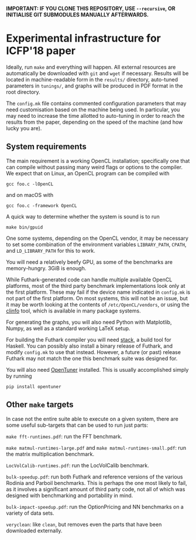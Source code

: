 **IMPORTANT: IF YOU CLONE THIS REPOSITORY, USE `--recursive`, OR INITIALISE GIT SUBMODULES MANUALLY AFTERWARDS.**

# Experimental infrastructure for ICFP'18 paper

Ideally, run `make` and everything will happen.  All external
resources are automatically be downloaded with `git` and `wget` if
necessary.  Results will be located in machine-readable form in the
`results/` directory, auto-tuned parameters in `tunings/`, and graphs
will be produced in PDF format in the root directory.

The `config.mk` file contains commented configuration parameters that
may need customisation based on the machine being used.  In
particular, you may need to increase the time allotted to auto-tuning
in order to reach the results from the paper, depending on the speed
of the machine (and how lucky you are).

## System requirements

The main requirement is a working OpenCL installation; specifically
one that can compile without passing many weird flags or options to
the compiler.  We expect that on Linux, an OpenCL program can be
compiled with

    gcc foo.c -lOpenCL

and on macOS with

    gcc foo.c -framework OpenCL

A quick way to determine whether the system is sound is to run

    make bin/gpuid

One some systems, depending on the OpenCL vendor, it may be necessary
to set some combination of the environment variables `LIBRARY_PATH`,
`CPATH`, and `LD_LIBRARY_PATH` for this to work.

You will need a relatively beefy GPU, as some of the benchmarks are
memory-hungry.  3GiB is enough.

While Futhark-generated code can handle multiple available OpenCL
platforms, most of the third party benchmark implementations look only
at the first platform.  These may fail if the device name indicated in
`config.mk` is not part of the first platform.  On most systems, this
will not be an issue, but it may be worth looking at the contents of
`/etc/OpenCL/vendors`, or using the [clinfo] tool, which is available
in many package systems.

[clinfo]: https://github.com/Oblomov/clinfo

For generating the graphs, you will also need Python with Matplotlib,
Numpy, as well as a standard working LaTeX setup.

For building the Futhark compiler you will need [stack], a build
tool for Haskell.  You can possibly also install a binary release of
Futhark, and modify `config.mk` to use that instead.  However, a
future (or past) release Futhark may not match the one this benchmark
suite was designed for.

[stack]: https://docs.haskellstack.org

You will also need [OpenTuner] installed.  This is usually
accomplished simply by running

    pip install opentuner

[OpenTuner]: http://opentuner.org/

## Other `make` targets

In case not the entire suite able to execute on a given system, there
are some useful sub-targets that can be used to run just parts:

  `make fft-runtimes.pdf`: run the FFT benchmark.

  `make matmul-runtimes-large.pdf` and `make
  matmul-runtimes-small.pdf`: run the matrix multiplication benchmark.

  `LocVolCalib-runtimes.pdf`: run the LocVolCalib benchmark.

  `bulk-speedup.pdf`: run both Futhark and reference versions of the
  various Rodinia and Parboil benchmarks.  This is perhaps the one
  most likely to fail, as it involves a significant amount of third
  party code, not all of which was designed with benchmarking and
  portability in mind.

  `bulk-impact-speedup.pdf`: run the OptionPricing and NN benchmarks
  on a variety of data sets.

  `veryclean`: like `clean`, but removes even the parts that have been
  downloaded externally.
